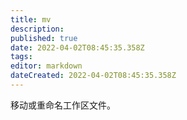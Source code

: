 ```yaml
---
title: mv
description: 
published: true
date: 2022-04-02T08:45:35.358Z
tags: 
editor: markdown
dateCreated: 2022-04-02T08:45:35.358Z
---
```


移动或重命名工作区文件。
